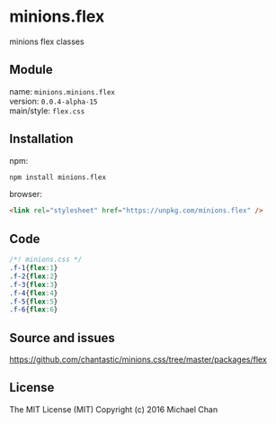 # minions.flex
minions flex classes

## Module
name: `minions.minions.flex`  
version: `0.0.4-alpha-15`  
main/style: `flex.css`  

## Installation
npm:
```bash
npm install minions.flex
```

browser:
```html
<link rel="stylesheet" href="https://unpkg.com/minions.flex" />
```

## Code
```css
/*! minions.css */
.f-1{flex:1}
.f-2{flex:2}
.f-3{flex:3}
.f-4{flex:4}
.f-5{flex:5}
.f-6{flex:6}

```

## Source and issues

https://github.com/chantastic/minions.css/tree/master/packages/flex

## License

The MIT License (MIT)
Copyright (c) 2016 Michael Chan